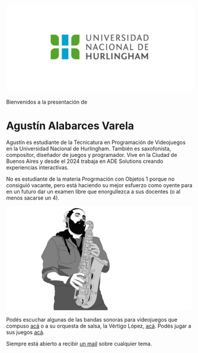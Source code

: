 ![Logo UNAHUR](./assets/UNAHUR.png)

Bienvenidos a la presentación de 
# Agustín Alabarces Varela

Agustín es estudiante de la Tecnicatura en Programación de Videojuegos en la Universidad Nacional de Hurlingham. También es saxofonista, compositor, diseñador de juegos y programador. Vive en la Ciudad de Buenos Aires y desde el 2024 trabaja en ADE Solutions creando experiencias interactivas.

No es estudiante de la materia Progrmación con Objetos 1 porque no consiguió vacante, pero está haciendo su mejor esfuerzo como oyente para en un futuro dar un examen libre que enorgullezca a sus docentes (o al menos sacarse un 4).

<img src="./assets/saxo-grises.jpg" style='width:500px'/>

Podés escuchar algunas de las bandas sonoras para videojuegos que compuso <a href='https://www.youtube.com/watch?v=N2alAElgwOg&list=PLBSTAw-qp1EX5QRS2a5wufFMdRhWZTtpV'>acá</a> o a su orquesta de salsa, la Vértigo López, <a href='https://www.youtube.com/watch?v=p4RVv-KQDSg'>acá</a>. Podés jugar a sus juegos <a href='https://aalabarces.github.io/'>acá</a>.

Siempre está abierto a recibir <a href='mailto:aalabarces@gmail.com'>un mail</a> sobre cualquier tema.